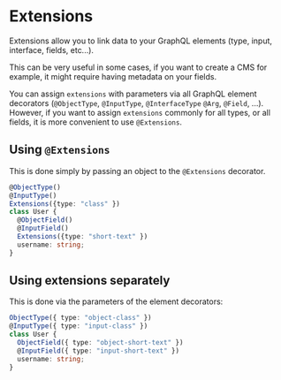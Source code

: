 # Extensions
Extensions allow you to link data to your GraphQL elements (type, input, interface, fields, etc...).

This can be very useful in some cases, if you want to create a CMS for example, it might require having metadata on your fields.

You can assign `extensions` with parameters via all GraphQL element decorators (`@ObjectType`, `@InputType`, `@InterfaceType` `@Arg`, `@Field`, ...). However, if you want to assign `extensions` commonly for all types, or all fields, it is more convenient to use `@Extensions`.  

## Using `@Extensions`
This is done simply by passing an object to the `@Extensions` decorator.
```ts
@ObjectType()
@InputType()
Extensions({type: "class" })
class User {
  @ObjectField()
  @InputField()
  Extensions({type: "short-text" })
  username: string;
}
```

## Using extensions separately
This is done via the parameters of the element decorators:
```ts
ObjectType({ type: "object-class" })
@InputType({ type: "input-class" })
class User {
  ObjectField({ type: "object-short-text" })
  @InputField({ type: "input-short-text" })
  username: string;
}
```
